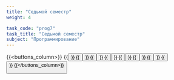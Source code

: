 ```yaml
---
title: "Седьмой семестр"
weight: 4

task_code: "prog7"
task_title: "Седьмой семестр"
subject: "Программирование"
---
```

{{<buttons_column>}}
    {{<button text="Лабораторная работа 1" link="https://github.com/DanilaIsaichev/PROG7-Lab-1">}}
    {{<button text="Лабораторная работа 2" link="https://github.com/DanilaIsaichev/PROG7-Lab-2">}}
    {{<button text="Лабораторная работа 3" link="https://colab.research.google.com/drive/1B_jI9TwtC_H3pWryX7iR0D0Up_Dy0TrT?usp=sharing">}}
    {{<button text="Лабораторная работа 4" link="https://github.com/DanilaIsaichev/PROG7-Lab-4">}}
    {{<button text="Лабораторная работа 5" link="https://github.com/DanilaIsaichev/PROG7-Lab-5-01.10.2022">}}
    {{<button text="Лабораторная работа 6" link="https://github.com/DanilaIsaichev/PROG7-Lab-6">}}
    {{<button text="Лабораторная работа 7" link="https://github.com/DanilaIsaichev/PROG7-Lab-7">}}
    {{<button text="Итоговая лабораторная работа" link="https://github.com/DanilaIsaichev/PROG7-Lab-Final">}}
{{</buttons_column>}}
